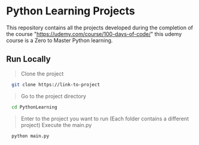 # Python Learning Projects

This repository contains all the projects developed during the completion of the 
course "https://udemy.com/course/100-days-of-code/" this udemy course is a Zero to Master
Python learning.


## Run Locally

> Clone the project

```bash
  git clone https://link-to-project
```

> Go to the project directory

```bash
  cd PythonLearning
```
> Enter to the project you want to run (Each folder contains a different project)
> Execute the main.py

```bash
  python main.py
```
